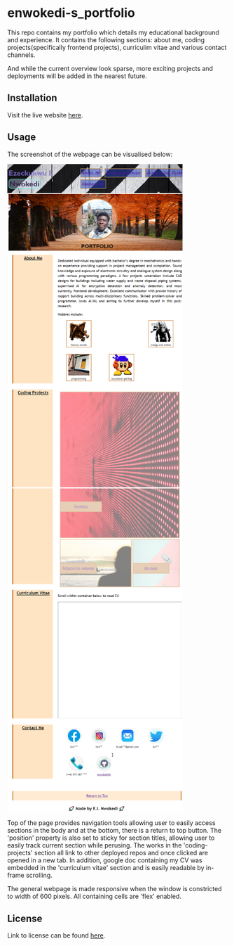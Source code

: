 # enwokedi-s_portfolio
This repo contains my portfolio which details my educational background and experience. 
It contains the following sections:  about me,  coding projects(specifically frontend projects), curriculim vitae and various contact channels.

And while the current overview look sparse, more exciting projects and deployments will be added in the nearest future.

## Installation

Visit the live website [here](https://enwokedi96.github.io/enwokedi-s_portfolio/).

## Usage

The screenshot of the webpage can be visualised below: 

<img alt="screenshot-1" src="assets/images/screenshot-part-001.png" width=400/> <img alt="screenshot-2" src="assets/images/screenshot-part-002.png" width=400/>

Top of the page provides navigation tools allowing user to easily access sections in the body and at the bottom, there is a return to top button.
The 'position' property is also set to sticky for section titles, allowing user to easily track current section while perusing. 
The works in the 'coding-projects' section all link to other deployed repos and once clicked are opened in a new tab. 
In addition, google doc containing my CV was embedded in the 'curriculum vitae' section and is easily readable by in-frame scrolling.

The general webpage is made responsive when the window is constricted to width of 600 pixels. All containing cells are 'flex'  enabled.
    
## License

Link to license can be found [here](LICENSE.md).
